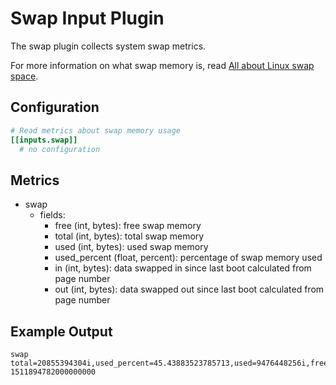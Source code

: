 # Swap Input Plugin

The swap plugin collects system swap metrics.

For more information on what swap memory is, read [All about Linux swap space](https://www.linux.com/news/all-about-linux-swap-space).

## Configuration

```toml
# Read metrics about swap memory usage
[[inputs.swap]]
  # no configuration
```

## Metrics

- swap
  - fields:
    - free (int, bytes): free swap memory
    - total (int, bytes): total swap memory
    - used (int, bytes): used swap memory
    - used_percent (float, percent): percentage of swap memory used
    - in (int, bytes): data swapped in since last boot calculated from page number
    - out (int, bytes): data swapped out since last boot calculated from page number

## Example Output

```shell
swap total=20855394304i,used_percent=45.43883523785713,used=9476448256i,free=1715331072i 1511894782000000000
```
